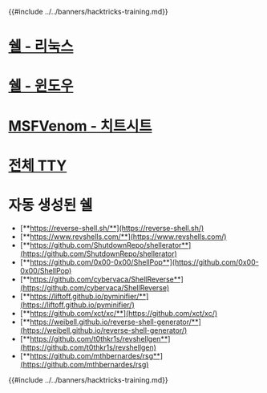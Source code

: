 {{#include ../../banners/hacktricks-training.md}}

# [**쉘 - 리눅스**](linux.md)

# [**쉘 - 윈도우**](windows.md)

# [**MSFVenom - 치트시트**](msfvenom.md)

# [**전체 TTY**](full-ttys.md)

# **자동 생성된 쉘**

- [**https://reverse-shell.sh/**](https://reverse-shell.sh/)
- [**https://www.revshells.com/**](https://www.revshells.com/)
- [**https://github.com/ShutdownRepo/shellerator**](https://github.com/ShutdownRepo/shellerator)
- [**https://github.com/0x00-0x00/ShellPop**](https://github.com/0x00-0x00/ShellPop)
- [**https://github.com/cybervaca/ShellReverse**](https://github.com/cybervaca/ShellReverse)
- [**https://liftoff.github.io/pyminifier/**](https://liftoff.github.io/pyminifier/)
- [**https://github.com/xct/xc/**](https://github.com/xct/xc/)
- [**https://weibell.github.io/reverse-shell-generator/**](https://weibell.github.io/reverse-shell-generator/)
- [**https://github.com/t0thkr1s/revshellgen**](https://github.com/t0thkr1s/revshellgen)
- [**https://github.com/mthbernardes/rsg**](https://github.com/mthbernardes/rsg)

{{#include ../../banners/hacktricks-training.md}}
